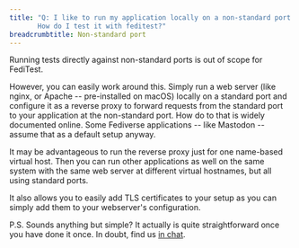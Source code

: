 ```yaml
---
title: "Q: I like to run my application locally on a non-standard port during development.
       How do I test it with feditest?"
breadcrumbtitle: Non-standard port
---
```


Running tests directly against non-standard ports is out of scope for FediTest.

However, you can easily work around this. Simply run a web server (like nginx, or
Apache -- pre-installed on macOS) locally on a standard port and configure it as a
reverse proxy to forward requests from the standard port to your application at the
non-standard port. How do to that is widely documented online. Some Fediverse
applications -- like Mastodon -- assume that as a default setup anyway.

It may be advantageous to run the reverse proxy just for one name-based virtual host.
Then you can run other applications as well on the same system with the same web server
at different virtual hostnames, but all using standard ports.

It also allows you to easily add TLS certificates to your setup as you can simply
add them to your webserver's configuration.

P.S. Sounds anything but simple? It actually is quite straightforward once you have
done it once. In doubt, find us [in chat](/about/#chat).